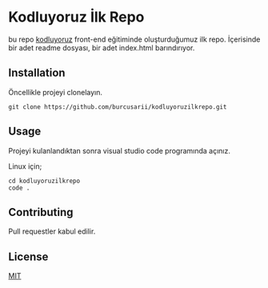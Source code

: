 # Kodluyoruz İlk Repo

bu repo [kodluyoruz](www.kodluyoruz.org) front-end eğitiminde oluşturduğumuz ilk repo. İçerisinde bir adet readme dosyası, bir adet index.html barındırıyor.

## Installation

Öncellikle projeyi clonelayın.

```
git clone https://github.com/burcusarii/kodluyoruzilkrepo.git 

```

## Usage

Projeyi kulanlandıktan sonra visual studio code programında açınız.

Linux için;
```
cd kodluyoruzilkrepo
code .
```

## Contributing

Pull requestler kabul edilir.

## License

[MIT](www.mit.com)